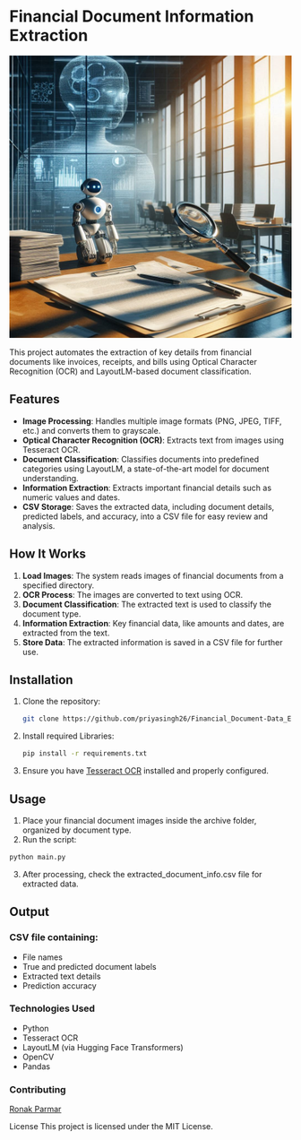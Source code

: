 # Financial Document Information Extraction

![Financial Document Information Extraction cover image](./Cover.png)

This project automates the extraction of key details from financial documents like invoices, receipts, and bills using Optical Character Recognition (OCR) and LayoutLM-based document classification.

## Features

- **Image Processing**: Handles multiple image formats (PNG, JPEG, TIFF, etc.) and converts them to grayscale.
- **Optical Character Recognition (OCR)**: Extracts text from images using Tesseract OCR.
- **Document Classification**: Classifies documents into predefined categories using LayoutLM, a state-of-the-art model for document understanding.
- **Information Extraction**: Extracts important financial details such as numeric values and dates.
- **CSV Storage**: Saves the extracted data, including document details, predicted labels, and accuracy, into a CSV file for easy review and analysis.

## How It Works

1. **Load Images**: The system reads images of financial documents from a specified directory.
2. **OCR Process**: The images are converted to text using OCR.
3. **Document Classification**: The extracted text is used to classify the document type.
4. **Information Extraction**: Key financial data, like amounts and dates, are extracted from the text.
5. **Store Data**: The extracted information is saved in a CSV file for further use.

## Installation

1. Clone the repository:
   ```bash
   git clone https://github.com/priyasingh26/Financial_Document-Data_Extraction.git
2. Install required Libraries:
   ```bash
   pip install -r requirements.txt
3. Ensure you have [Tesseract OCR](https://tesseract-ocr.github.io/tessdoc/Downloads.html) installed and properly configured.

## Usage

1. Place your financial document images inside the archive folder, organized by document type.
2. Run the script:
  ```bash
  python main.py
  ```
3. After processing, check the extracted_document_info.csv file for extracted data.
   
## Output

### CSV file containing:
- File names
- True and predicted document labels
- Extracted text details
- Prediction accuracy

### Technologies Used
- Python
- Tesseract OCR
- LayoutLM (via Hugging Face Transformers)
- OpenCV
- Pandas

### Contributing
[Ronak Parmar](https://github.com/ronak-create)

License
This project is licensed under the MIT License.
